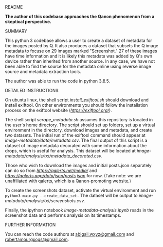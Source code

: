 README

**The author of this codebase approaches the Qanon phenomenon from a skeptical perspective.**

SUMMARY 

This python 3 codebase allows a user to create a dataset of metadata for the images posted by Q. It also produces a dataset that subsets the Q image metadata to focuse on 29 images marked "Screenshot." 27 of these images have time information and it is likely this metadata was added by Q's own device rather than inherited from another source. In any case, we have not been able to find the source for the metadata online using reverse image source and metadata extraction tools.

The author was able to run the code in python 3.8.5.

DETAILED INSTRUCTIONS

On ubuntu linux, the shell script *install_exiftool.sh* should download and install exiftool.  On other environments you should follow the installation process on the exiftool website (*https://exiftool.org/*).

The shell script *scrape_metadata.sh* assumes this repository is located in the user's home directory.  The script should set up folders, set up a virtual environment in the directory, download images and metadata, and create two datasets.  The initial run of the exiftool command should appear at *image-metadata/data/metadata.csv*. The final output of this script is a dataset of image metadata decorated with some information about the drops, which is useful for analysis.  This dataset will be located at *image-metadata/analysis/txt/metadata_decorated.csv*.

Those who wish to download the images and initial posts.json separately can do so from *https://qalerts.net/media/*and *https://qalerts.app/data/json/posts.json* for now.  (Take note: we are unaffiliated with qalerts, which is a Qanon-promoting website.)

To create the screenshots dataset, activate the virtual environment and run `python3 main.py --create_data_set.` The dataset will be output to *image-metadata/analysis/txt/screenshots.csv.*

Finally, the ipython notebook *image-metadata-analysis.ipynb* reads in the screenshot data and performs analysis on its timestamps.

FURTHER INFORMATION

You can reach the code authors at abigail.wxyz@gmail.com and robertamourgoogs@gmail.com.
